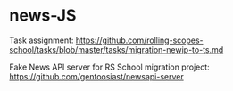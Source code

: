 # news-JS

Task assignment: <https://github.com/rolling-scopes-school/tasks/blob/master/tasks/migration-newip-to-ts.md>

Fake News API server for RS School migration project: <https://github.com/gentoosiast/newsapi-server>
